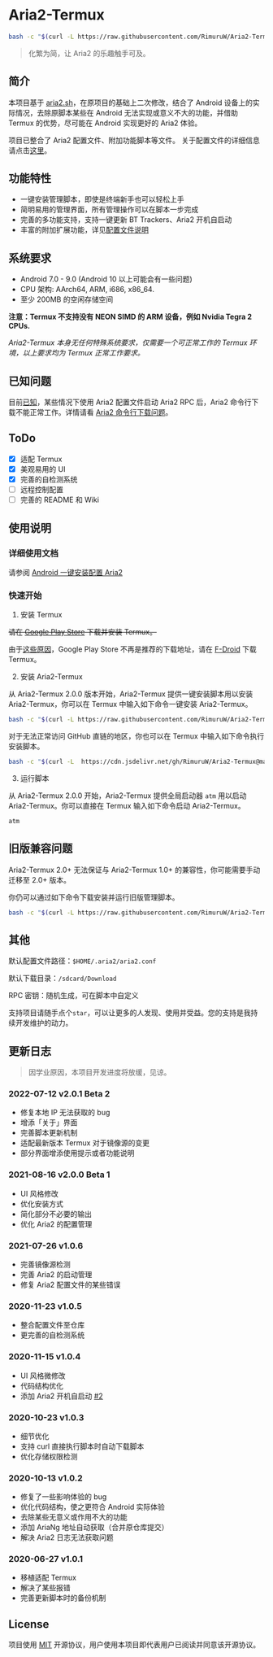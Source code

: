  # Aria2-Termux
```bash
bash -c "$(curl -L https://raw.githubusercontent.com/RimuruW/Aria2-Termux/master/install.sh)"
```
> 化繁为简，让 Aria2 的乐趣触手可及。

## 简介
本项目基于 [aria2.sh](https://github.com/P3TERX/aria2.sh)，在原项目的基础上二次修改，结合了 Android 设备上的实际情况，去除原脚本某些在 Android 无法实现或意义不大的功能，并借助 Termux 的优势，尽可能在 Android 实现更好的 Aria2 体验。

项目已整合了 Aria2 配置文件、附加功能脚本等文件。
关于配置文件的详细信息请点击[这里](https://github.com/RimuruW/Aria2-Termux/tree/master/conf)。

## 功能特性

- 一键安装管理脚本，即使是终端新手也可以轻松上手
- 简明易用的管理界面，所有管理操作可以在脚本一步完成
- 完善的多功能支持，支持一键更新 BT Trackers、Aria2 开机自启动
- 丰富的附加扩展功能，详见[配置文件说明](https://github.com/RimuruW/Aria2-Termux/tree/master/conf)

## 系统要求

- Android 7.0 - 9.0 (Android 10 以上可能会有一些问题)
- CPU 架构: AArch64, ARM, i686, x86_64.
- 至少 200MB 的空闲存储空间

 **注意：Termux 不支持没有 NEON SIMD 的 ARM 设备，例如 Nvidia Tegra 2 CPUs.**

*Aria2-Termux 本身无任何特殊系统要求，仅需要一个可正常工作的 Termux 环境，以上要求均为 Termux 正常工作要求。*

## 已知问题

目前[已知](https://github.com/RimuruW/Aria2-Termux/issues/4)，某些情况下使用 Aria2 配置文件启动 Aria2 RPC 后，Aria2 命令行下载不能正常工作。详情请看 [Aria2 命令行下载问题](https://github.com/RimuruW/Aria2-Termux/wiki/Aira2-%E5%91%BD%E4%BB%A4%E8%A1%8C%E4%B8%8B%E8%BD%BD%E9%97%AE%E9%A2%98)。

## ToDo
- [x] 适配 Termux
- [x] 美观易用的 UI
- [x] 完善的自检测系统
- [ ] 远程控制配置
- [ ] 完善的 README 和 Wiki

## 使用说明

### 详细使用文档
请参阅 [Android 一键安装配置 Aria2](https://blog.linioi.com/posts/aria2-for-termux/)

### 快速开始

1. 安装 Termux

~~请在 [Google Play Store](https://play.google.com/store/apps/details?id=com.termux) 下载并安装 Termux。~~

由于[这些原因](https://github.com/termux/termux-app/issues/1072)，Google Play Store 不再是推荐的下载地址，请在 [F-Droid](https://f-droid.org/packages/com.termux/) 下载 Termux。

2. 安装 Aria2-Termux

从 Aria2-Termux 2.0.0 版本开始，Aria2-Termux 提供一键安装脚本用以安装 Aria2-Termux，你可以在 Termux 中输入如下命令一键安装 Aria2-Termux。

```bash
bash -c "$(curl -L https://raw.githubusercontent.com/RimuruW/Aria2-Termux/master/install.sh)"
```

对于无法正常访问 GitHub 直链的地区，你也可以在 Termux 中输入如下命令执行安装脚本。

```bash
bash -c "$(curl -L  https://cdn.jsdelivr.net/gh/RimuruW/Aria2-Termux@master/install.sh)"
```


3. 运行脚本

从 Aria2-Termux 2.0.0 开始，Aria2-Termux 提供全局启动器 `atm` 用以启动 Aria2-Termux。你可以直接在 Termux 输入如下命令启动 Aria2-Termux。

```bash
atm
```

## 旧版兼容问题

Aria2-Termux 2.0+ 无法保证与 Aria2-Termux 1.0+ 的兼容性，你可能需要手动迁移至 2.0+ 版本。

你仍可以通过如下命令下载安装并运行旧版管理脚本。

```bash
bash -c "$(curl -L https://raw.githubusercontent.com/RimuruW/Aria2-Termux/master/aria2.sh)"
```

## 其他

默认配置文件路径：`$HOME/.aria2/aria2.conf`

默认下载目录：`/sdcard/Download`

RPC 密钥：随机生成，可在脚本中自定义

支持项目请随手点个`star`，可以让更多的人发现、使用并受益。您的支持是我持续开发维护的动力。

## 更新日志

> 因学业原因，本项目开发进度将放缓，见谅。

### 2022-07-12 v2.0.1 Beta 2

- 修复本地 IP 无法获取的 bug
- 增添「关于」界面
- 完善脚本更新机制
- 适配最新版本 Termux 对于镜像源的变更
- 部分界面增添使用提示或者功能说明

### 2021-08-16 v2.0.0 Beta 1

- UI 风格修改
- 优化安装方式
- 简化部分不必要的输出
- 优化 Aria2 的配置管理

### 2021-07-26 v1.0.6

- 完善镜像源检测
- 完善 Aria2 的启动管理
- 修复 Aria2 配置文件的某些错误

### 2020-11-23 v1.0.5

- 整合配置文件至仓库
- 更完善的自检测系统

### 2020-11-15 v1.0.4

- UI 风格微修改
- 代码结构优化
- 添加 Aria2 开机自启动 [#2](https://github.com/RimuruW/Aria2-Termux/issues/2)

### 2020-10-23 v1.0.3

- 细节优化
- 支持 curl 直接执行脚本时自动下载脚本
- 优化存储权限检测

### 2020-10-13 v1.0.2

- 修复了一些影响体验的 bug
- 优化代码结构，使之更符合 Android 实际体验
- 去除某些无意义或作用不大的功能
- 添加 AriaNg 地址自动获取（合并原仓库提交）
- 解决 Aria2 日志无法获取问题

### 2020-06-27 v1.0.1

- 移植适配 Termux
- 解决了某些报错
- 完善更新脚本时的备份机制


## License
项目使用 [MIT](https://github.com/RimuruW/Aria2-Termux/blob/master/LICENSE) 开源协议，用户使用本项目即代表用户已阅读并同意该开源协议。
